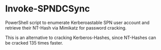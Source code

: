 # Invoke-SPNDCSync

PowerShell script to enumerate Kerberoastable SPN user account and retrieve their NT-Hash via Mimikatz for password cracking.

This is an alternative to cracking Kerberos-Hashes, since NT-Hashes can be cracked 135 times faster.
